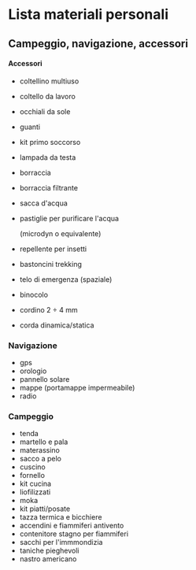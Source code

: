 # Lista materiali personali
## Campeggio, navigazione, accessori


#### Accessori

* coltellino multiuso
* coltello da lavoro
* occhiali da sole
* guanti
* kit primo soccorso
* lampada da testa
* borraccia
* borraccia filtrante
* sacca d'acqua
* pastiglie per purificare l'acqua
  
  (microdyn o equivalente)
* repellente per insetti
* bastoncini trekking
* telo di emergenza (spaziale)
* binocolo
* cordino 2 ÷ 4 mm
* corda dinamica/statica

### Navigazione
* gps
* orologio
* pannello solare
* mappe (portamappe impermeabile)
* radio

### Campeggio

* tenda
* martello e pala
* materassino
* sacco a pelo
* cuscino
* fornello
* kit cucina
* liofilizzati
* moka
* kit piatti/posate
* tazza termica e bicchiere
* accendini e fiammiferi antivento
* contenitore stagno per fiammiferi
* sacchi per l'immmondizia
* taniche pieghevoli
* nastro americano
